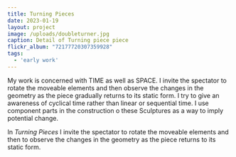 ```yaml
---
title: Turning Pieces
date: 2023-01-19
layout: project
image: /uploads/doubleturner.jpg
caption: Detail of Turning piece piece
flickr_album: "72177720307359928"
tags:
  - 'early work'
---
```

My work is concerned with TIME as well as SPACE. I invite the spectator to rotate the moveable elements and then observe the changes in the geometry as the piece gradually returns to its static form. I try to give an awareness of cyclical time rather than linear or sequential time. I use component parts in the construction o these Sculptures as a way to imply potential change.

In *Turning Pieces* I invite the spectator to rotate the moveable elements and then to observe the changes in the geometry as the piece returns to its static form.